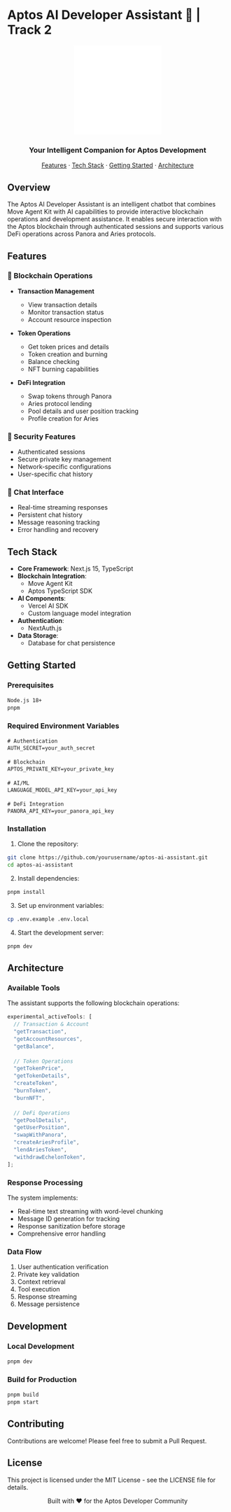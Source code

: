 # Aptos AI Developer Assistant 🤖 | Track 2

<div align="center">
  <img src="public/images/aptos-white.svg" alt="Aptos AI Dev Assistant Logo" width="200"/>
  <h3>Your Intelligent Companion for Aptos Development</h3>
</div>

<p align="center">
  <a href="#features">Features</a> ·
  <a href="#tech-stack">Tech Stack</a> ·
  <a href="#getting-started">Getting Started</a> ·
  <a href="#architecture">Architecture</a>
</p>

## Overview

The Aptos AI Developer Assistant is an intelligent chatbot that combines Move Agent Kit with AI capabilities to provide interactive blockchain operations and development assistance. It enables secure interaction with the Aptos blockchain through authenticated sessions and supports various DeFi operations across Panora and Aries protocols.

## Features

### 🔗 Blockchain Operations

- **Transaction Management**
  - View transaction details
  - Monitor transaction status
  - Account resource inspection
- **Token Operations**

  - Get token prices and details
  - Token creation and burning
  - Balance checking
  - NFT burning capabilities

- **DeFi Integration**
  - Swap tokens through Panora
  - Aries protocol lending
  - Pool details and user position tracking
  - Profile creation for Aries

### 🔐 Security Features

- Authenticated sessions
- Secure private key management
- Network-specific configurations
- User-specific chat history

### 💬 Chat Interface

- Real-time streaming responses
- Persistent chat history
- Message reasoning tracking
- Error handling and recovery

## Tech Stack

- **Core Framework**: Next.js 15, TypeScript
- **Blockchain Integration**:
  - Move Agent Kit
  - Aptos TypeScript SDK
- **AI Components**:
  - Vercel AI SDK
  - Custom language model integration
- **Authentication**:
  - NextAuth.js
- **Data Storage**:
  - Database for chat persistence

## Getting Started

### Prerequisites

```bash
Node.js 18+
pnpm
```

### Required Environment Variables

```env
# Authentication
AUTH_SECRET=your_auth_secret

# Blockchain
APTOS_PRIVATE_KEY=your_private_key

# AI/ML
LANGUAGE_MODEL_API_KEY=your_api_key

# DeFi Integration
PANORA_API_KEY=your_panora_api_key
```

### Installation

1. Clone the repository:

```bash
git clone https://github.com/yourusername/aptos-ai-assistant.git
cd aptos-ai-assistant
```

2. Install dependencies:

```bash
pnpm install
```

3. Set up environment variables:

```bash
cp .env.example .env.local
```

4. Start the development server:

```bash
pnpm dev
```

## Architecture

### Available Tools

The assistant supports the following blockchain operations:

```typescript
experimental_activeTools: [
  // Transaction & Account
  "getTransaction",
  "getAccountResources",
  "getBalance",

  // Token Operations
  "getTokenPrice",
  "getTokenDetails",
  "createToken",
  "burnToken",
  "burnNFT",

  // DeFi Operations
  "getPoolDetails",
  "getUserPosition",
  "swapWithPanora",
  "createAriesProfile",
  "lendAriesToken",
  "withdrawEchelonToken",
];
```

### Response Processing

The system implements:

- Real-time text streaming with word-level chunking
- Message ID generation for tracking
- Response sanitization before storage
- Comprehensive error handling

### Data Flow

1. User authentication verification
2. Private key validation
3. Context retrieval
4. Tool execution
5. Response streaming
6. Message persistence

## Development

### Local Development

```bash
pnpm dev
```

### Build for Production

```bash
pnpm build
pnpm start
```

## Contributing

Contributions are welcome! Please feel free to submit a Pull Request.

## License

This project is licensed under the MIT License - see the LICENSE file for details.

<p align="center">Built with ❤️ for the Aptos Developer Community</p>

